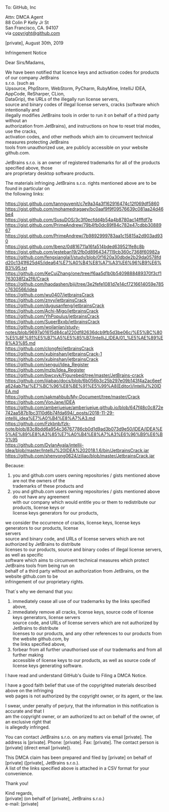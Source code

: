 To: GitHub, Inc  
  
Attn: DMCA Agent   
88 Colin P Kelly Jr St   
San Francisco, CA. 94107   
via copyright@github.com  
  
[private], August 30th, 2019  
  
Infringement Notice  
  
Dear Sirs/Madams,  
  
We have been notified that licence keys and activation codes for products of our company JetBrains   
s.r.o. (such as   
Upsource, PhpStorm, WebStorm, PyCharm, RubyMine, IntelliJ IDEA, AppCode, ReSharper, CLion,   
DataGrip), the URLs of the illegally run license servers,   
source and binary codes of illegal license servers, cracks (software which intentionally and   
illegally modifies JetBrains tools in order to run it on behalf of a third party without an   
authorization from JetBrains), and instructions on how to reset trial modes, use the cracks,   
activation codes, and other methods which aim to circumvent technical measures protecting JetBrains   
tools from unauthorized use, are publicly accessible on your website github.com.  
  
JetBrains s.r.o. is an owner of registered trademarks for all of the products specified above, those   
are proprietary desktop software products.  
  
The materials infringing JetBrains s.r.o. rights mentioned above are to be found in particular on   
the following links:  
  
https://gist.github.com/tannguyenit/c7e9a34a3f162916474c12f069df5860   
https://gist.github.com/mohamedragaey/bc0aaf9f9f09576639c081aa24d46be4   
https://gist.github.com/SusuDOS/3c3f0ecfdd4b54a4b8780ac14fffdf7e   
https://gist.github.com/PrimeAndrew/79b4fb0dc89f84c782e47cdbb3088967   
https://gist.github.com/PrimeAndrew/7b9892999783aa1c15815a2d903ad930   
https://gist.github.com/lbenz/0d816711a16fa514bded639521fe8c8b   
https://gist.github.com/jesteban19/2fb0d8964347119cb360c7368f60982a   
https://github.com/fengxianglai1/study/blob/0f1620a30dbde2b29da0578fdd20c1341f625d45/idea64%E7%A0%B4%E8%A7%A3%E6%96%B9%E6%B3%95.txt   
https://github.com/KeCuiZhang/one/tree/f6aa5d1b0b5409888489370f3cf1763038f2a2f6/Crack   
https://github.com/haodashen/biji/tree/3e2fefe1081d7e14cf7216614059e785c7630566/idea   
https://github.com/wu0407/jetbrainsCrack   
https://github.com/znvy/jetbrainsCrack   
https://github.com/dugusanfeng/jetbrainsCrack   
https://github.com/Achi-Migo/jetbrainsCrack   
https://github.com/YhPopulus/jetbrainsCrack   
https://github.com/SuperBxxb/jetbrainsCrack   
https://github.com/woilanlan/study-notes/blob/9697a01615d84ca1220df82636dcb9fb5d3be06c/%E5%BC%80%E5%8F%91%E5%B7%A5%E5%85%B7/IntelliJ_IDEA/01_%E5%AE%89%E8%A3%85.md   
https://github.com/clongfei/jetbrainsCrack   
https://github.com/xubinshan/jetbrainsCrack-1   
https://github.com/xubinshan/jetbrainsCrack   
https://github.com/sengui/Idea_Register   
https://github.com/mzlp/Idea_Register   
https://github.com/bwcxyk/Flgurebed/tree/master/JetBrains-crack   
https://github.com/ijiabao/docs/blob/6b056b3c25b297e09b143f4a2ac6eefa624ab7fa/%E7%BC%96%E8%BE%91%E5%99%A8(Editor)/IntelliJ%20IDEA.md   
https://github.com/sakmahbub/My-Document/tree/master/Crack   
https://github.com/VonJane/IDEA   
https://github.com/amberjuejue/amberjuejue.github.io/blob/647f48c0c872e742aa587b1bc3110d6b74fda694/_posts/2018-11-29-intellij_idea%E7%A0%B4%E8%A7%A3.md   
https://github.com/Fzkbnb/fzk-note/blob/83c8bdd6a954c36767786cb0d1d9ad3b073d9e50/IDEA/IDEA%E5%AE%89%E8%A3%85%E7%A0%B4%E8%A7%A3%E6%96%B9%E6%B3%95   
https://github.com/DylanAyala/intellij-idea/blob/master/IntelliJ%20IDEA%202018.1.6/bin/JetbrainsCrack.jar   
https://github.com/shenyong0624/ziliao/blob/master/JetbrainsCrack.jar  
  
Because:   
1) you and github.com users owning repositories / gists mentioned above are not the owners of the   
trademarks of these products and   
2) you and github.com users owning repositories / gists mentioned above do not have any agreement   
with our company which would entitle you or them to redistribute our products, license keys or   
license keys generators for our products,  
  
we consider the occurrence of cracks, license keys, license keys generators to our products, license   
servers   
source and binary code, and URLs of license servers which are not authorized by JetBrains to distribute   
licenses to our products, source and binary codes of illegal license servers, as well as specific   
software which aims to circumvent technical measures which protect JetBrains tools from being run on   
behalf of a third party without an authorization from JetBrains, on the website github.com to be   
infringement of our proprietary rights.  
  
That´s why we demand that you:   
1) immediately cease all use of our trademarks by the links specified above,   
2) immediately remove all cracks, license keys, source code of license keys generators, license servers   
source code, and URLs of license servers which are not authorized by JetBrains to distribute   
licenses to our products, and any other references to our products from the website github.com, by   
the links specified above,   
3) forbear from all further unauthorised use of our trademarks and from all further making   
accessible of license keys to our products, as well as source code of license keys generating software.  
  
I have read and understand GitHub's Guide to Filing a DMCA Notice.  
  
I have a good faith belief that use of the copyrighted materials described above on the infringing   
web pages is not authorized by the copyright owner, or its agent, or the law.  
  
I swear, under penalty of perjury, that the information in this notification is accurate and that I   
am the copyright owner, or am authorized to act on behalf of the owner, of an exclusive right that   
is allegedly infringed.  
  
You can contact JetBrains s.r.o. on any matters via email [private]. The address is [private]. Phone: [private]. Fax: [private]. The contact person is [private] (direct email [private]).  
  
This DMCA claim has been prepared and filed by [private] on behalf of [private] ([private], JetBrains s.r.o.).     
A list of the links specified above is attached in a CSV format for your convenience.  
  
Thank you!  
  
Kind regards,   
[private] (on behalf of [private], JetBrains s.r.o.)  
e-mail: [private]
